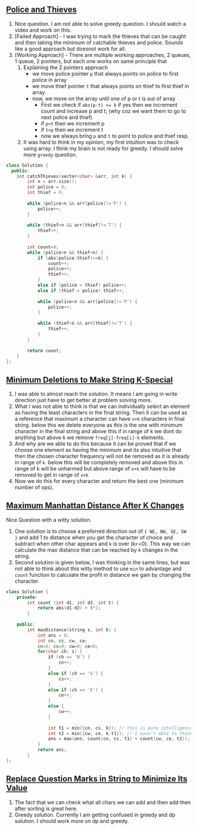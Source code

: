 ## [Police and Thieves](https://www.geeksforgeeks.org/problems/police-and-thieves--141631/1)
1. Nice question. I am not able to solve greedy question. I should watch a video and work on this. 
2. [Failed Approach] - I was trying to mark the thieves that can be caught and then taking the minimum of catchable thieves and police. Sounds like a good approach but doesnot work for all. 
3. [Working Approach] - There are multiple working approaches, 2 queues, 1 queue, 2 pointers, but each one works on same principle that
	1. Explaining the 2 pointers approach
		- we move police pointer `p` that always points on police to first police in array
		- we move thief pointer `t` that always points on thief to first thief in array
		- now, we move on the array until one of p or t is out of array 
			- First we check if `abs(p-t) <= k` if yes then we increment count and increase p and t; (why coz we want them to go to next police and thief)
			- if `p<t` then we increment p
			- if `t<p` then we increment t
			- now we always bring `p` and `t` to point to police and thief resp.
	2. It was hard to think in my opinion, my first intuition was to check using array. I think my brain is not ready for greedy. I should solve more `greedy` question. 

```cpp
class Solution {
  public:
    int catchThieves(vector<char> &arr, int k) {
        int n = arr.size();
        int police = 0;
        int thief = 0;
        
        while (police<n && arr[police]!='P') {
            police++;
        }
        
        while (thief<n && arr[thief]!='T') {
            thief++;
        }
        
        int count=0;
        while (police<n && thief<n) {
            if (abs(police-thief)<=k) {
                count++;
                police++;
                thief++;
            }
            else if (police < thief) police++;
            else if (thief < police) thief++;
            
            while (police<n && arr[police]!='P') {
                police++;
            }
            
            while (thief<n && arr[thief]!='T') {
                thief++;
            }
        }
        
        return count;
    }
};
```
## [Minimum Deletions to Make String K-Special](https://leetcode.com/problems/minimum-deletions-to-make-string-k-special/)
1. I was able to almost reach the solution. It means I am going in write direction just have to get better at problem solving more.
2. What I was not able to think is that we can individually select an element as having the least characters in the final string. Then it can be used as a reference that maximum a character can have `x+k` characters in final string. below this we delete everyone as this is the one with minimum character in the final string and above this if in range of k we dont do anything but above k we remove `freq[j]-freq[i]-k` elements.
3. And why are we able to do this because it can be proved that if we choose one element as having the minimum and its also intuitive that then the chosen character frequency will not be removed as it is already in range of `k`. below this will be completely removed and above this in range of k will be unharmed but above range of `x+k` will have to be removed to get in range of `x+k`
4. Now we do this for every character and return the best one (minimum number of ops).

## [Maximum Manhattan Distance After K Changes](https://leetcode.com/problems/maximum-manhattan-distance-after-k-changes/)
Nice Question with a witty solution. 
1. One solution is to choose a preferred direction out of `{ NE, NW, SE, SW }` and add 1 to distance when you get the character of choice and subtract when other char appears and `k` is over (k<=0). This way we can calculate the max distance that can be reached by `k` changes in the string. 
2. Second solution is given below, I was thinking in the same lines, but was not able to think about this witty method to use `min` to advantage and `count` function to calculate the profit in distance we gain by changing the character. 

```cpp
class Solution {
	private:
		int count (int d1, int d2, int t) {
			return abs(d1-d2) + t*2;
		}
		
	public:
		int maxDistance(string s, int k) {
			int ans = 0;
			int cn, cs, cw, ce;
			cn=0; cs=0; cw=0; ce=0;
			for(char ch: s) {
				if (ch == 'N') {
					cn++;
				}
				else if (ch == 'S') {
					cs++;
				}
				else if (ch == 'E') {
					ce++;
				}
				else {
					cw++;
				}
				
				int t1 = min({cn, cs, k}); // this is pure intelligence here.
				int t2 = min({cw, ce, k-t1}); // I wasn't able to think this
				ans = max(ans, count(cn, cs, t1) + count(cw, ce, t2));
			}
			return ans;
		}
};
```

## [Replace Question Marks in String to Minimize Its Value](https://leetcode.com/problems/replace-question-marks-in-string-to-minimize-its-value/)
1. The fact that we can check what all chars we can add and then add then after sorting is great here.
2. Greedy solution. Currently I am getting confused in greedy and dp solution. I should work more on dp and greedy.